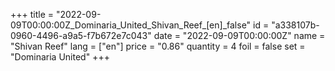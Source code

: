 +++
title = "2022-09-09T00:00:00Z_Dominaria_United_Shivan_Reef_[en]_false"
id = "a338107b-0960-4496-a9a5-f7b672e7c043"
date = "2022-09-09T00:00:00Z"
name = "Shivan Reef"
lang = ["en"]
price = "0.86"
quantity = 4
foil = false
set = "Dominaria United"
+++
